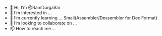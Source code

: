 - 👋 Hi, I’m @RamDurgaSai
- 👀 I’m interested in ... 
- 🌱 I’m currently learning ... Smali(Assembler/Dessembler for Dex Format)
- 💞️ I’m looking to collaborate on ...
- 📫 How to reach me ...

<!---
RamDurgaSai/RamDurgaSai is a ✨ special ✨ repository because its `README.md` (this file) appears on your GitHub profile.
You can click the Preview link to take a look at your changes.
--->
